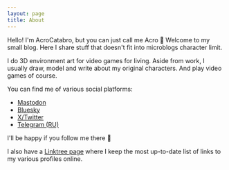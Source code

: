 ```yaml
---
layout: page
title: About
---
```


Hello!
I'm AcroCatabro, but you can just call me Acro 👋
Welcome to my small blog. Here I share stuff that doesn't fit into microblogs character limit.

I do 3D environment art for video games for living.
Aside from work, I usually draw, model and write about my original characters. And play video games of course.

You can find me of various social platforms:
- [Mastodon](https://mastodon.gamedev.place/@AcroCatabro)
- [Bluesky](https://bsky.app/profile/acrocatabro.bsky.social)
- [X/Twitter](https://x.com/Acro_Catabro)
- [Telegram (RU)](t.me/AcroCatabro)

I'll be happy if you follow me there 🙂

I also have a [Linktree page](https://linktr.ee/acrocatabro) where I keep the most up-to-date list of links to my various profiles online.
